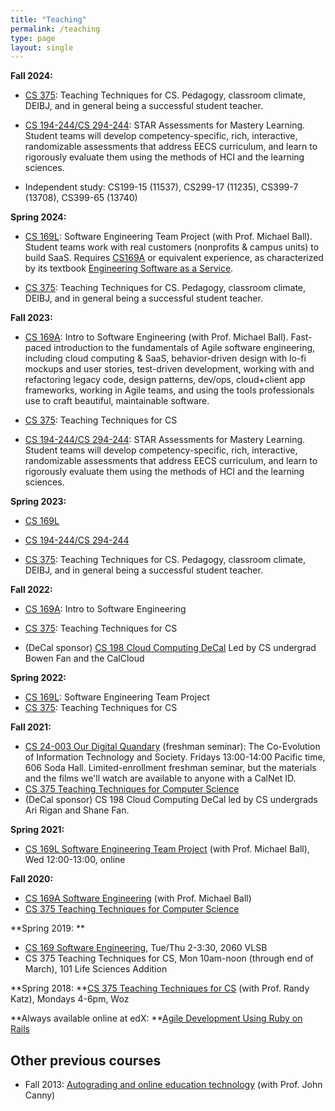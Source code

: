```yaml
---
title: "Teaching"
permalink: /teaching
type: page
layout: single
---
```


**Fall 2024:**

- [CS 375](https://cs375.org): Teaching Techniques for CS.  Pedagogy,
classroom climate, DEIBJ, and in general being a successful student teacher.

- [CS 194-244/CS 294-244](eecs.link/star): STAR Assessments for Mastery Learning.
Student teams will develop competency-specific, rich, interactive,
randomizable assessments that address EECS curriculum, and learn to
rigorously evaluate them using the methods of HCI and the learning sciences.

- Independent study: CS199-15 (11537), CS299-17 (11235), CS399-7 (13708), CS399-65 (13740)

**Spring 2024:**

- [CS 169L](https://cs169L.cs169.org): Software Engineering Team
Project (with Prof. Michael Ball).  Student teams work with real customers (nonprofits & campus
units) to build SaaS.  Requires [CS169A](https://cs169a.cs169.org) or
equivalent experience, as characterized by its textbook [Engineering
Software as a Service](http://saasbook.info).

- [CS 375](https://cs375.org): Teaching Techniques for CS.  Pedagogy,
classroom climate, DEIBJ, and in general being a successful student teacher.

**Fall 2023:**

- [CS 169A](https://cs169a.cs169.org): Intro to Software Engineering
(with Prof. Michael Ball). Fast-paced introduction to the
fundamentals of Agile software engineering, including cloud computing
& SaaS, behavior-driven design with lo-fi mockups and user stories,
test-driven development, working 
with and refactoring legacy code, design patterns, dev/ops,
cloud+client app frameworks, working in Agile teams, and using the
tools professionals use to craft beautiful, maintainable software.

- [CS 375](https://cs375.org): Teaching Techniques for CS

- [CS 194-244/CS 294-244](eecs.link/star): STAR Assessments for Mastery Learning.
Student teams will develop competency-specific, rich, interactive,
randomizable assessments that address EECS curriculum, and learn to
rigorously evaluate them using the methods of HCI and the learning sciences.

**Spring 2023:**

- [CS 169L](https://cs169L.cs169.org)

- [CS 194-244/CS 294-244](eecs.link/star)

- [CS 375](https://cs375.org): Teaching Techniques for CS.  Pedagogy,
classroom climate, DEIBJ, and in general being a successful student teacher.


**Fall 2022:**

- [CS 169A](https://cs169a.cs169.org): Intro to Software Engineering

- [CS 375](https://cs375.org): Teaching Techniques for CS

-   (DeCal sponsor) [CS 198 Cloud Computing
DeCal](https://cloudatcal.org) Led by CS undergrad Bowen Fan and the CalCloud

**Spring 2022:**

- [CS 169L](https://cs169L.cs169.org): Software Engineering Team Project
- [CS 375](https://cs375.org): Teaching Techniques for CS

**Fall 2021:**

-   [CS 24-003 Our Digital Quandary](http://digitalquandary.org/) (freshman seminar): The Co-Evolution of Information Technology and Society. Fridays 13:00-14:00 Pacific time, 606 Soda Hall. Limited-enrollment freshman seminar, but the materials and the films we'll watch are available to anyone with a CalNet ID.
-   [CS 375 Teaching Techniques for Computer Science](http://cs375.org/)
-   (DeCal sponsor) CS 198 Cloud Computing DeCal led by CS undergrads Ari Rigan and Shane Fan.

**Spring 2021:**

-   [CS 169L Software Engineering Team Project](http://cs169l.cs169.org/) (with Prof. Michael Ball), Wed 12:00-13:00, online

**Fall 2020:**

-   [CS 169A Software Engineering](https://bcourses.berkeley.edu/courses/1497383) (with Prof. Michael Ball)
-   [CS 375 Teaching Techniques for Computer Science](https://bcourses.berkeley.edu/courses/1494605)

**Spring 2019: **

-   [CS 169 Software Engineering](http://cs169.saas-class.org/), Tue/Thu 2-3:30, 2060 VLSB
-   CS 375 Teaching Techniques for CS, Mon 10am-noon (through end of March), 101 Life Sciences Addition

**Spring 2018: **[CS 375 Teaching Techniques for
CS](https://edge.edx.org/courses/course-v1%3ABerkeley%2BCS375%2Bspring2016/) (with
Prof. Randy Katz), Mondays 4-6pm, Woz

**Always available online at edX: **[Agile Development Using Ruby on Rails](http://saas-class.org/) 

Other previous courses
----------------

-   Fall 2013: [Autograding and online education technology](https://ucberkeley.instructure.com/courses/1164764) (with Prof. John Canny)
